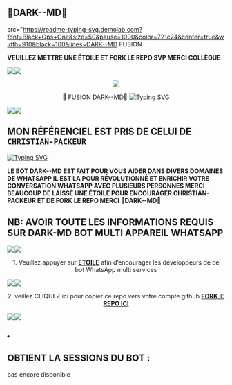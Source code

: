 ## 🍷DARK--MD📍

src="https://readme-typing-svg.demolab.com?font=Black+Ops+One&size=50&pause=1000&color=721c24&center=true&width=910&black=100&lines=DARK--MD FUSION 

**VEUILLEZ METTRE UNE ÉTOILE ET FORK LE REPO SVP MERCI COLLÈGUE**

<a><img src='https://i.imgur.com/LyHic3i.gif'/></a><a><img src='https://i.imgur.com/LyHic3i.gif'/></a>
<p align="center">
<img src="https://i.postimg.cc/xCN0GFTR/images-14.jpg"/> 
<p align="center"> 🍷 FUSION DARK--MD📍
  <a href="https://git.io/typing-svg"><img src="https://readme-typing-svg.demolab.com?font=EB+Garamond&weight=800&size=28&duration=4000&pause=1000&random=false&width=435&lines=+DARK--MD ;WHATSAPP++⚡ + MULTI SERVICES + ;  +ILLUSTRATRER+PAR+🤖✨;   +𝐌𝐑.+ Christian ICHORO+☘ ; FUSION" alt="Typing SVG" /></a>
</p>
<a><img src='https://i.imgur.com/LyHic3i.gif'/></a><a><img src='https://i.imgur.com/LyHic3i.gif'/></a> 

## MON RÉFÉRENCIEL EST PRIS DE CELUI DE `CHRISTIAN-PACKEUR`

<a href="https://git.io/typing-svg"><img src="https://readme-typing-svg.demolab.com?font=Black+Ops+One&size=50&pause=1000&color=721c24&center=true&width=910&height=100&lines=DARK--MD FUSION+;MULTI+APPAREIL+WHATSAPP+🍷📍;CRÉER+PAR+CHRISTIAN+PACKEUR;ROBOT FORMATÉ LE+15.12.2024" alt="Typing SVG" /></a>
  </p>

**LE BOT DARK--MD EST FAIT POUR VOUS AIDER DANS DIVERS DOMAINES DE WHATSAPP IL EST LA POUR RÉVOLUTIONNÉ ET ENRICHIR VOTRE CONVERSATION WHATSAPP AVEC PLUSIEURS PERSONNES MERCI BEAUCOUP DE LAISSÉ UNE ÉTOILE POUR ENCOURAGER CHRISTIAN-PACKEUR ET DE FORK LE REPO MERCI 🍷DARK--MD📍**

## NB: AVOIR TOUTE LES INFORMATIONS REQUIS SUR DARK-MD BOT MULTI APPAREIL WHATSAPP    

<a><img src='https://i.imgur.com/LyHic3i.gif'/></a><a><img src='https://i.imgur.com/LyHic3i.gif'/></a>
<p align="center">
<img 


## 1. Veuillez appuyer sur **[ETOILE](https://github.com/Christian-packeur/DARK--MD)** afin d’encourager les développeurs de ce bot WhatsApp multi services

<a><img src='https://i.imgur.com/LyHic3i.gif'/></a><a><img src='https://i.imgur.com/LyHic3i.gif'/></a>
<p align="center">
<img 


## 2. veillez CLIQUEZ ici pour copier ce repo  vers votre compte github [**FORK lE REPO ICI**](https://github.com/Christian-packeur/DARK--MD/fork)


<a><img src='https://i.imgur.com/LyHic3i.gif'/></a><a><img src='https://i.imgur.com/LyHic3i.gif'/></a>
<p align="center">
<img 


 3. ## OBTIENT LA SESSIONS DU   BOT : <br>

pas encore disponible 